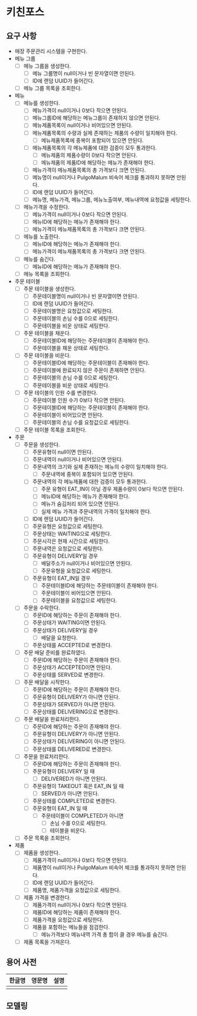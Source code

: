 # 키친포스

## 요구 사항

- 매장 주문관리 시스템을 구현한다.
- 메뉴 그룹
    - [ ] 메뉴 그룹을 생성한다.
        - [ ] 메뉴 그룹명이 null이거나 빈 문자열이면 안된다.
        - [ ] ID에 랜덤 UUID가 들어간다.
    - [ ] 메뉴 그룹 목록을 조회한다.
- 메뉴
    - [ ] 메뉴를 생성한다.
        - [ ] 메뉴가격이 null이거나 0보다 작으면 안된다.
        - [ ] 메뉴그룹ID에 해당하는 메뉴그룹이 존재하지 않으면 안된다.
        - [ ] 메뉴제품목록이 null이거나 비어있으면 안된다.
        - [ ] 메뉴제품목록의 수량과 실제 존재하는 제품의 수량이 일치해야 한다.
            - [ ] 메뉴제품목록에 중복이 포함되어 있으면 안된다.
        - [ ] 메뉴제품목록의 각 메뉴제품에 대한 검증이 모두 통과한다.
            - [ ] 메뉴제품의 제품수량이 0보다 작으면 안된다.
            - [ ] 메뉴제품의 제품ID에 해당하는 메뉴가 존재해야 한다.
        - [ ] 메뉴가격이 메뉴제품목록의 총 가격보다 크면 안된다.
        - [ ] 메뉴명이 null이거나 PulgoMalum 비속어 체크를 통과하지 못하면 안된다.
        - [ ] ID에 랜덤 UUID가 들어간다.
        - [ ] 메뉴명, 메뉴가격, 메뉴그룹, 메뉴노출여부, 메뉴내역에 요청값을 세팅한다.
    - [ ] 메뉴가격을 수정한다.
        - [ ] 메뉴가격이 null이거나 0보다 작으면 안된다.
        - [ ] 메뉴ID에 해당하는 메뉴가 존재해야 한다.
        - [ ] 메뉴가격이 메뉴제품목록의 총 가격보다 크면 안된다.
    - [ ] 메뉴를 노출한다.
        - [ ] 메뉴ID에 해당하는 메뉴가 존재해야 한다.
        - [ ] 메뉴가격이 메뉴제품목록의 총 가격보다 크면 안된다.
    - [ ] 메뉴를 숨긴다.
        - [ ] 메뉴ID에 해당하는 메뉴가 존재해야 한다.
    - [ ] 메뉴 목록을 조회한다.
- 주문 테이블
    - [ ] 주문 테이블을 생성한다.
        - [ ] 주문테이블명이 null이거나 빈 문자열이면 안된다.
        - [ ] ID에 랜덤 UUID가 들어간다.
        - [ ] 주문테이블명은 요청값으로 세팅한다.
        - [ ] 주문테이블의 손님 수를 0으로 세팅한다.
        - [ ] 주문테이블을 비운 상태로 세팅한다.
    - [ ] 주문 테이블을 채운다.
        - [ ] 주문테이블ID에 해당하는 주문테이블이 존재해야 한다.
        - [ ] 주문테이블을 채운 상태로 세팅한다.
    - [ ] 주문 테이블을 비운다.
        - [ ] 주문테이블ID에 해당하는 주문테이블이 존재해야 한다.
        - [ ] 주문테이블에 완료되지 않은 주문이 존재하면 안된다.
        - [ ] 주문테이블의 손님 수를 0으로 세팅한다.
        - [ ] 주문테이블을 비운 상태로 세팅한다.
    - [ ] 주문 테이블의 인원 수를 변경한다.
        - [ ] 주문테이블 인원 수가 0보다 작으면 안된다.
        - [ ] 주문테이블ID에 해당하는 주문테이블이 존재해야 한다.
        - [ ] 주문테이블이 비어있으면 안된다.
        - [ ] 주문테이블의 손님 수를 요청값으로 세팅한다.
    - [ ] 주문 테이블 목록을 조회한다.
- 주문
    - [ ] 주문을 생성한다.
        - [ ] 주문유형이 null이면 안된다.
        - [ ] 주문내역이 null이거나 비어있으면 안된다.
        - [ ] 주문내역의 크기와 실제 존재하는 메뉴의 수량이 일치해야 한다.
            - [ ] 주문내역에 중복이 포함되어 있으면 안된다.
        - [ ] 주문내역의 각 메뉴제품에 대한 검증이 모두 통과한다.
            - [ ] 주문 유형이 EAT_IN이 아닐 경우 제품수량이 0보다 작으면 안된다.
            - [ ] 메뉴ID에 해당하는 메뉴가 존재해야 한다.
            - [ ] 메뉴가 숨김처리 되어 있으면 안된다.
            - [ ] 실제 메뉴 가격과 주문내역의 가격이 일치해야 한다.
        - [ ] ID에 랜덤 UUID가 들어간다.
        - [ ] 주문유형은 요청값으로 세팅한다.
        - [ ] 주문상태는 WAITING으로 세팅한다.
        - [ ] 주문시각은 현재 시간으로 세팅한다.
        - [ ] 주문내역은 요청값으로 세팅한다.
        - [ ] 주문유형이 DELIVERY일 경우
            - [ ] 배달주소가 null이거나 비어있으면 안된다.
            - [ ] 주문유형을 요청값으로 세팅한다.
        - [ ] 주문유형이 EAT_IN일 경우
            - [ ] 주문테이블ID에 해당하는 주문테이블이 존재해야 한다.
            - [ ] 주문테이블이 비어있으면 안된다.
            - [ ] 주문테이블을 요청값으로 세팅한다.
    - [ ] 주문을 수락한다.
        - [ ] 주문ID에 해당하는 주문이 존재해야 한다.
        - [ ] 주문상태가 WAITING이면 안된다.
        - [ ] 주문상태가 DELIVERY일 경우
            - [ ] 배달을 요청한다.
        - [ ] 주문상태를 ACCEPTED로 변경한다.
    - [ ] 주문 배달 준비를 완료하였다.
        - [ ] 주문ID에 해당하는 주문이 존재해야 한다.
        - [ ] 주문상태가 ACCEPTED이면 안된다.
        - [ ] 주문상태를 SERVED로 변경한다.
    - [ ] 주문 배달을 시작한다.
        - [ ] 주문ID에 해당하는 주문이 존재해야 한다.
        - [ ] 주문유형이 DELIVERY가 아니면 안된다.
        - [ ] 주문상태가 SERVED가 아니면 안된다.
        - [ ] 주문상태를 DELIVERING으로 변경한다.
    - [ ] 주문 배달을 완료처리한다.
        - [ ] 주문ID에 해당하는 주문이 존재해야 한다.
        - [ ] 주문유형이 DELIVERY가 아니면 안된다.
        - [ ] 주문상태가 DELIVERING이 아니면 안된다.
        - [ ] 주문상태를 DELIVERED로 변경한다.
    - [ ] 주문을 완료처리한다.
        - [ ] 주문ID에 해당하는 주문이 존재해야 한다.
        - [ ] 주문유형이 DELIVERY 일 때
            - [ ] DELIVERED가 아니면 안된다.
        - [ ] 주문유형이 TAKEOUT 혹은 EAT_IN 일 때
            - [ ] SERVED가 아니면 안된다.
        - [ ] 주문상태를 COMPLETED로 변경한다.
        - [ ] 주문유형이 EAT_IN 일 때
            - [ ] 주문테이블이 COMPLETED가 아니면
                - [ ] 손님 수를 0으로 세팅한다.
                - [ ] 테이블을 비운다.
    - [ ] 주문 목록을 조회한다.
- 제품
    - [ ] 제품을 생성한다.
        - [ ] 제품가격이 null이거나 0보다 작으면 안된다.
        - [ ] 제품명이 null이거나 PulgoMalum 비속어 체크를 통과하지 못하면 안된다.
        - [ ] ID에 랜덤 UUID가 들어간다.
        - [ ] 제품명, 제품가격을 요청값으로 세팅한다.
    - [ ] 제품 가격을 변경한다.
        - [ ] 제품가격이 null이거나 0보다 작으면 안된다.
        - [ ] 제품ID에 해당하는 제품이 존재해야 한다.
        - [ ] 제품가격을 요청값으로 세팅한다.
        - [ ] 제품을 포함하는 메뉴들을 점검한다.
            - [ ] 메뉴가격보다 메뉴내역 가격 총 합이 클 경우 메뉴를 숨긴다.
    - [ ] 제품 목록을 가져온다.

## 용어 사전

| 한글명 | 영문명 | 설명 |
| --- | --- | --- |
|  |  |  |

## 모델링
